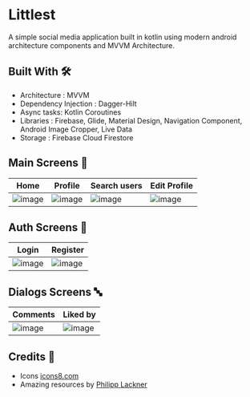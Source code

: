# Littlest
A simple social media application built in kotlin using modern android architecture components and MVVM Architecture.

## Built With 🛠
- Architecture : MVVM
- Dependency Injection : Dagger-Hilt
- Async tasks: Kotlin Coroutines
- Libraries : Firebase, Glide, Material Design, Navigation Component, Android Image Cropper, Live Data
- Storage : Firebase Cloud Firestore

## Main Screens 📱
Home | Profile | Search users | Edit Profile
--- | --- | --- | --- |
![image](https://user-images.githubusercontent.com/18210415/128552101-8ab982b8-4fe3-4b6f-a199-76135e6a1d6d.png)| ![image](https://user-images.githubusercontent.com/18210415/128549071-dd4be771-dbf2-4837-bafc-13b163a7c689.png)| ![image](https://user-images.githubusercontent.com/18210415/128549149-4f8f6787-0734-426a-aa63-6eef90616d33.png) | ![image](https://user-images.githubusercontent.com/18210415/128549246-f604fd18-91f9-42c7-ae27-6ccc47b32ae6.png)


## Auth Screens 🔐
Login | Register
--- | --- 
![image](https://user-images.githubusercontent.com/18210415/128548682-5d5ef227-b20e-4afe-8249-ef9c0d82e6c3.png)| ![image](https://user-images.githubusercontent.com/18210415/128548719-735c4fd8-9a17-4699-b904-d0996933f25b.png)|

## Dialogs Screens 🔤
Comments |Liked by
--- | --- 
![image](https://user-images.githubusercontent.com/18210415/128548864-69f8a60a-21e5-47dd-9b21-23b513433b33.png) | ![image](https://user-images.githubusercontent.com/18210415/128548865-76c6f222-ed0b-4145-a4ce-4c403ba4d6f0.png) |




## Credits 🤗

- Icons [icons8.com](https://icons8.com/) 
- Amazing resources by [Philipp Lackner](https://github.com/philipplackner)
